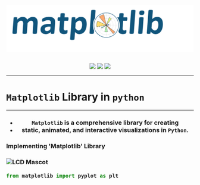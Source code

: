 <p align="center">
<img align="center" src="https://github.com/Anujbhai-1997/Matplotlib/blob/master/README/matplotlib%20image.jpg"/></br></br>
</p>
  
<p align = "center">
<img src="https://forthebadge.com/images/badges/for-you.svg" /> 
<img src="https://forthebadge.com/images/badges/made-with-python.svg" />
<img src="https://forthebadge.com/images/badges/built-by-developers.svg" />
</p>

_______________
# **`Matplotlib`** Library in **`python`**
_______________


<h3 align ="center">

-   `Matplotlib` is a comprehensive library for creating 
-   static, animated, and interactive visualizations in `Python`.

</h3>


<h3>Implementing 'Matplotlib' Library<h3/>

![LCD Mascot](https://learncodeonline.in/mascot.png "LCD")

```python
from matplotlib import pyplot as plt
```







